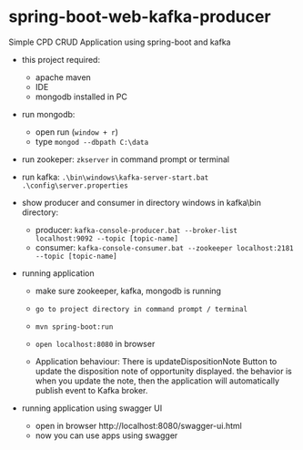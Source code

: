 

# spring-boot-web-kafka-producer
Simple CPD CRUD Application using spring-boot and kafka

- this project required:
    - apache maven
    - IDE
    - mongodb installed in PC

- run mongodb:
    - open run (`window + r`)
    - type `mongod --dbpath C:\data`

- run zookeper: `zkserver` in command prompt or terminal

- run kafka: `.\bin\windows\kafka-server-start.bat .\config\server.properties`

- show producer and consumer in directory windows in kafka\bin directory:
  - producer:
      `kafka-console-producer.bat --broker-list localhost:9092 --topic [topic-name]`
  - consumer:
      `kafka-console-consumer.bat --zookeeper localhost:2181 --topic [topic-name]`

- running application
    - make sure zookeeper, kafka, mongodb is running
    - `go to project directory in command prompt / terminal`
    - `mvn spring-boot:run`
    - `open localhost:8080` in browser

    - Application behaviour:
      There is updateDispositionNote Button to update the disposition note of opportunity displayed. the
      behavior is when you update the note, then the application will automatically publish
      event to Kafka broker.

- running application using swagger UI
    - open in browser http://localhost:8080/swagger-ui.html
    - now you can use apps using swagger
